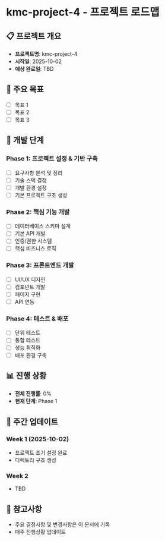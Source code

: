 # kmc-project-4 - 프로젝트 로드맵

## 📋 프로젝트 개요
- **프로젝트명**: kmc-project-4
- **시작일**: 2025-10-02
- **예상 완료일**: TBD

## 🎯 주요 목표
- [ ] 목표 1
- [ ] 목표 2
- [ ] 목표 3

## 📅 개발 단계

### Phase 1: 프로젝트 설정 & 기반 구축
- [ ] 요구사항 분석 및 정리
- [ ] 기술 스택 결정
- [ ] 개발 환경 설정
- [ ] 기본 프로젝트 구조 생성

### Phase 2: 핵심 기능 개발
- [ ] 데이터베이스 스키마 설계
- [ ] 기본 API 개발
- [ ] 인증/권한 시스템
- [ ] 핵심 비즈니스 로직

### Phase 3: 프론트엔드 개발
- [ ] UI/UX 디자인
- [ ] 컴포넌트 개발
- [ ] 페이지 구현
- [ ] API 연동

### Phase 4: 테스트 & 배포
- [ ] 단위 테스트
- [ ] 통합 테스트
- [ ] 성능 최적화
- [ ] 배포 환경 구축

## 📊 진행 상황
- **전체 진행률**: 0%
- **현재 단계**: Phase 1

## 🔄 주간 업데이트
### Week 1 (2025-10-02)
- 프로젝트 초기 설정 완료
- 디렉토리 구조 생성

### Week 2
- TBD

## 📝 참고사항
- 주요 결정사항 및 변경사항은 이 문서에 기록
- 매주 진행상황 업데이트

